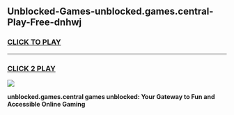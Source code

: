 
## Unblocked-Games-unblocked.games.central-Play-Free-dnhwj
<h3>
<a href="https://premium76.site?title=unblocked.games.central&ref=18A">CLICK TO PLAY</a></h3>
<hr>

<h3>
<a href="https://premium76.site?title=unblocked.games.central&ref=18A">CLICK 2 PLAY</a>
  
</h3>

<a href="https://premium76.site?title=unblocked.games.central&ref=18A"><img src="https://clearcache.store/games.png"></a>


**unblocked.games.central games unblocked: Your Gateway to Fun and Accessible Online Gaming**
